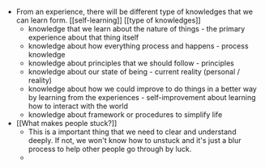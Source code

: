- From an experience, there will be different type of knowledges that we can learn form. [[self-learning]] [[type of knowledges]]
    - knowledge that we learn about the nature of things - the primary experience about that thing itself
    - knowledge about how everything process and happens - process knowledge
    - knowledge about principles that we should follow - principles 
    - knowledge about our state of being - current reality (personal / reality)
    - knowledge about how we could improve to do things in a better way by learning from the experiences - self-improvement about learning how to interact with the world
    - knowledge about framework or procedures to simplify life 
- [[What makes people stuck?]]
    - This is a important thing that we need to clear and understand deeply. If not, we won't know how to unstuck and it's just a blur process to help other people go through by luck.
    - 
